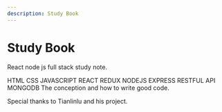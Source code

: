 ```yaml
---
description: Study Book
---
```


# Study Book

React node js full stack study note.

HTML CSS JAVASCRIPT REACT REDUX NODEJS EXPRESS RESTFUL API MONGODB The conception and how to write good code.

Special thanks to Tianlinlu and his project.

